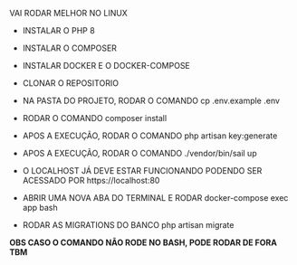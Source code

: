 VAI RODAR MELHOR NO LINUX

- INSTALAR O PHP 8
- INSTALAR O COMPOSER

- INSTALAR DOCKER E O DOCKER-COMPOSE

- CLONAR O REPOSITORIO
- NA PASTA DO PROJETO, RODAR O COMANDO
    cp .env.example .env
- RODAR O COMANDO
    composer install
- APOS A EXECUÇÃO, RODAR O COMANDO
    php artisan key:generate
- APOS A EXECUÇÃO, RODAR O COMANDO
    ./vendor/bin/sail up
- O LOCALHOST JÁ DEVE ESTAR FUNCIONANDO
PODENDO SER ACESSADO POR https://localhost:80

- ABRIR UMA NOVA ABA DO TERMINAL E RODAR
    docker-compose exec app bash
- RODAR AS MIGRATIONS DO BANCO
    php artisan migrate

**OBS CASO O COMANDO NÃO RODE NO BASH, PODE RODAR DE FORA TBM**